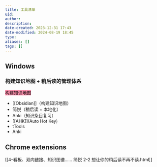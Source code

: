 ```yaml
---
title: 工具清单
uid: 
author: 
description: 
date-created: 2023-12-31 17:43
date-modified: 2024-08-19 18:45
type: 
aliases: []
tags: []
---
```


## Windows

### 构建知识地图 + 稍后读的管理体系

<mark style="background: #FF5582A6;">构建知识地图</mark>

- [[Obsidian]]（构建知识地图）
- 简悦（稍后读 + 本地化）
- Anki（知识条目复习）
- [[AHK]](Auto Hot Key)
- tTools
- Anki

## Chrome extensions

[[4-看板、双向链接、知识图谱…… 简悦 2-2 想让你的稍后读不再不读.html]]
